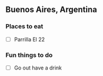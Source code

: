 ## Buenos Aires, Argentina

### Places to eat
- [ ] Parrilla El 22

### Fun things to do
- [ ] Go out have a drink